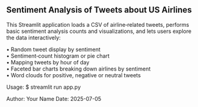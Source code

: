 Sentiment Analysis of Tweets about US Airlines
------------------------------------------------
This Streamlit application loads a CSV of airline‐related tweets,
performs basic sentiment analysis counts and visualizations, and
lets users explore the data interactively:

• Random tweet display by sentiment  
• Sentiment‐count histogram or pie chart  
• Mapping tweets by hour of day  
• Faceted bar charts breaking down airlines by sentiment  
• Word clouds for positive, negative or neutral tweets  

Usage:
    $ streamlit run app.py

Author: Your Name
Date:   2025-07-05
